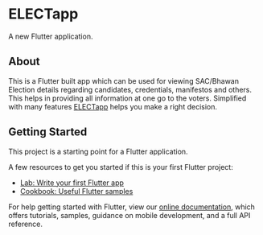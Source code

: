 # ELECTapp

A new Flutter application.

## About

This is a Flutter built app which can be used for viewing SAC/Bhawan Election details regarding candidates, credentials, manifestos and others. This helps in providing all information at one go to the voters.
Simplified with many features [ELECTapp](https://github.com/bismitaguha/ELECTapp) helps you make a right decision.

## Getting Started

This project is a starting point for a Flutter application.

A few resources to get you started if this is your first Flutter project:

- [Lab: Write your first Flutter app](https://flutter.dev/docs/get-started/codelab)
- [Cookbook: Useful Flutter samples](https://flutter.dev/docs/cookbook)

For help getting started with Flutter, view our
[online documentation](https://flutter.dev/docs), which offers tutorials,
samples, guidance on mobile development, and a full API reference.
